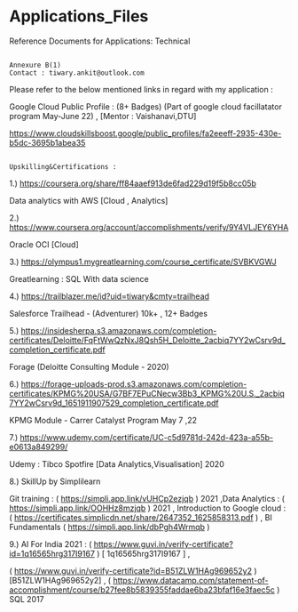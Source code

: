# Applications_Files
Reference Documents for Applications: Technical 


                                                                     Annexure B(1)                                                                                      Contact : tiwary.ankit@outlook.com
Please refer to the below mentioned links in regard with my application : 

Google Cloud Public Profile : (8+ Badges)
(Part of google cloud facillatator program May-June 22) , [Mentor : Vaishanavi,DTU]

https://www.cloudskillsboost.google/public_profiles/fa2eeeff-2935-430e-b5dc-3695b1abea35

                                                                 Upskilling&Certifications : 
1.) https://coursera.org/share/ff84aaef913de6fad229d19f5b8cc05b  

Data analytics with AWS  [Cloud , Analytics]


2.)  https://www.coursera.org/account/accomplishments/verify/9Y4VLJEY6YHA 

 Oracle OCI  [Cloud]
 
 
3.)  https://olympus1.mygreatlearning.com/course_certificate/SVBKVGWJ 

  Greatlearning : SQL With data science 


4.)    https://trailblazer.me/id?uid=tiwary&cmty=trailhead

Salesforce Trailhead  - (Adventurer) 10k+ , 12+ Badges   


5.)
https://insidesherpa.s3.amazonaws.com/completion-certificates/Deloitte/FqFtWwQzNxJ8Qsh5H_Deloitte_2acbiq7YY2wCsrv9d_completion_certificate.pdf
      
Forage (Deloitte Consulting Module - 2020)

6.)
https://forage-uploads-prod.s3.amazonaws.com/completion-certificates/KPMG%20USA/G7BF7EPuCNecw3Bb3_KPMG%20U.S._2acbiq7YY2wCsrv9d_1651911907529_completion_certificate.pdf

KPMG Module - Carrer Catalyst Program May 7 ,22 

7.) https://www.udemy.com/certificate/UC-c5d9781d-242d-423a-a55b-e0613a849299/  

Udemy : Tibco Spotfire  [Data Analytics,Visualisation] 2020

8.) SkillUp by Simplilearn

Git training :     ( https://simpli.app.link/vUHCp2ezjqb  )
2021
,Data Analytics :   ( https://simpli.app.link/OOHHz8mzjqb  )
2021
, Introduction to Google cloud :    (  https://certificates.simplicdn.net/share/2647352_1625858313.pdf  ) , 
BI Fundamentals (  https://simpli.app.link/dbPgh4Wrmqb  )
 
9.)
AI For India 2021 :  ( https://www.guvi.in/verify-certificate?id=1q16565hrg317I9167 )  [ 1q16565hrg317I9167 ]  , 

( https://www.guvi.in/verify-certificate?id=B51ZLW1HAg969652y2 )  [B51ZLW1HAg969652y2] , 
( https://www.datacamp.com/statement-of-accomplishment/course/b27fee8b5839355faddae6ba23bfaf16e3faec5c )  SQL 2017



